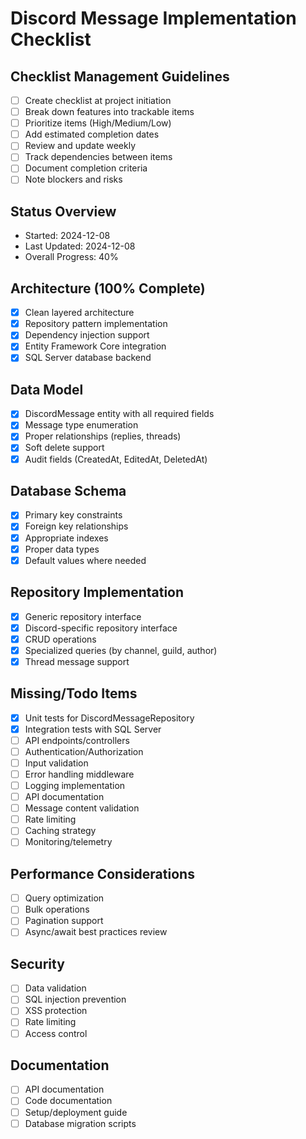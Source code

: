 # Discord Message Implementation Checklist

## Checklist Management Guidelines
- [ ] Create checklist at project initiation
- [ ] Break down features into trackable items
- [ ] Prioritize items (High/Medium/Low)
- [ ] Add estimated completion dates
- [ ] Review and update weekly
- [ ] Track dependencies between items
- [ ] Document completion criteria
- [ ] Note blockers and risks

## Status Overview
- Started: 2024-12-08
- Last Updated: 2024-12-08
- Overall Progress: 40%

## Architecture (100% Complete)
- [x] Clean layered architecture
- [x] Repository pattern implementation
- [x] Dependency injection support
- [x] Entity Framework Core integration
- [x] SQL Server database backend

## Data Model
- [x] DiscordMessage entity with all required fields
- [x] Message type enumeration
- [x] Proper relationships (replies, threads)
- [x] Soft delete support
- [x] Audit fields (CreatedAt, EditedAt, DeletedAt)

## Database Schema
- [x] Primary key constraints
- [x] Foreign key relationships
- [x] Appropriate indexes
- [x] Proper data types
- [x] Default values where needed

## Repository Implementation
- [x] Generic repository interface
- [x] Discord-specific repository interface
- [x] CRUD operations
- [x] Specialized queries (by channel, guild, author)
- [x] Thread message support

## Missing/Todo Items
- [x] Unit tests for DiscordMessageRepository
- [x] Integration tests with SQL Server
- [ ] API endpoints/controllers
- [ ] Authentication/Authorization
- [ ] Input validation
- [ ] Error handling middleware
- [ ] Logging implementation
- [ ] API documentation
- [ ] Message content validation
- [ ] Rate limiting
- [ ] Caching strategy
- [ ] Monitoring/telemetry

## Performance Considerations
- [ ] Query optimization
- [ ] Bulk operations
- [ ] Pagination support
- [ ] Async/await best practices review

## Security
- [ ] Data validation
- [ ] SQL injection prevention
- [ ] XSS protection
- [ ] Rate limiting
- [ ] Access control

## Documentation
- [ ] API documentation
- [ ] Code documentation
- [ ] Setup/deployment guide
- [ ] Database migration scripts
